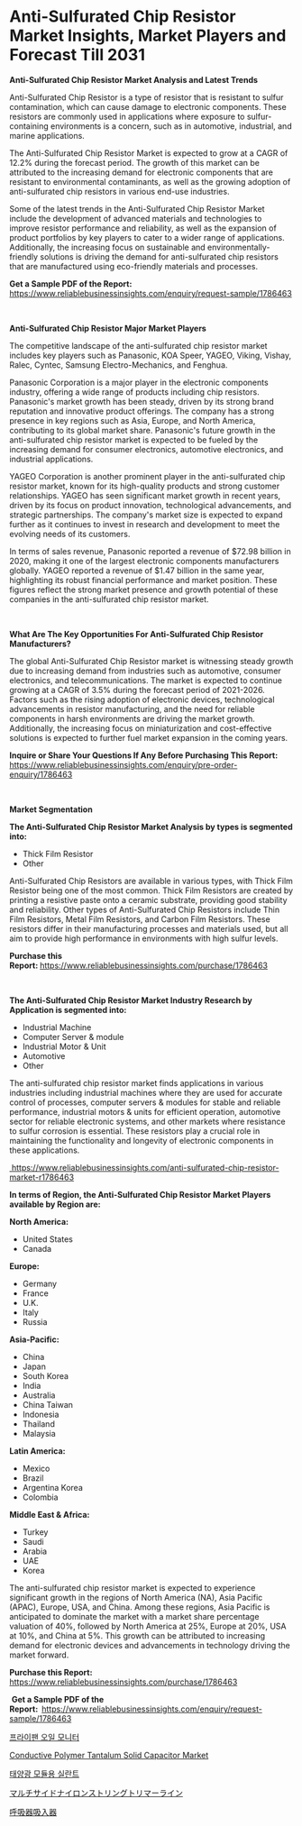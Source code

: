 <p><h1>Anti-Sulfurated Chip Resistor Market Insights, Market Players and Forecast Till 2031</h1></p><p><strong>Anti-Sulfurated Chip Resistor Market Analysis and Latest Trends</strong></p>
<p><p>Anti-Sulfurated Chip Resistor is a type of resistor that is resistant to sulfur contamination, which can cause damage to electronic components. These resistors are commonly used in applications where exposure to sulfur-containing environments is a concern, such as in automotive, industrial, and marine applications.</p><p>The Anti-Sulfurated Chip Resistor Market is expected to grow at a CAGR of 12.2% during the forecast period. The growth of this market can be attributed to the increasing demand for electronic components that are resistant to environmental contaminants, as well as the growing adoption of anti-sulfurated chip resistors in various end-use industries.</p><p>Some of the latest trends in the Anti-Sulfurated Chip Resistor Market include the development of advanced materials and technologies to improve resistor performance and reliability, as well as the expansion of product portfolios by key players to cater to a wider range of applications. Additionally, the increasing focus on sustainable and environmentally-friendly solutions is driving the demand for anti-sulfurated chip resistors that are manufactured using eco-friendly materials and processes.</p></p>
<p><strong>Get a Sample PDF of the Report:&nbsp;</strong> <a href="https://www.reliablebusinessinsights.com/enquiry/request-sample/1786463">https://www.reliablebusinessinsights.com/enquiry/request-sample/1786463</a></p>
<p>&nbsp;</p>
<p><strong>Anti-Sulfurated Chip Resistor Major Market Players</strong></p>
<p><p>The competitive landscape of the anti-sulfurated chip resistor market includes key players such as Panasonic, KOA Speer, YAGEO, Viking, Vishay, Ralec, Cyntec, Samsung Electro-Mechanics, and Fenghua. </p><p>Panasonic Corporation is a major player in the electronic components industry, offering a wide range of products including chip resistors. Panasonic's market growth has been steady, driven by its strong brand reputation and innovative product offerings. The company has a strong presence in key regions such as Asia, Europe, and North America, contributing to its global market share. Panasonic's future growth in the anti-sulfurated chip resistor market is expected to be fueled by the increasing demand for consumer electronics, automotive electronics, and industrial applications.</p><p>YAGEO Corporation is another prominent player in the anti-sulfurated chip resistor market, known for its high-quality products and strong customer relationships. YAGEO has seen significant market growth in recent years, driven by its focus on product innovation, technological advancements, and strategic partnerships. The company's market size is expected to expand further as it continues to invest in research and development to meet the evolving needs of its customers.</p><p>In terms of sales revenue, Panasonic reported a revenue of $72.98 billion in 2020, making it one of the largest electronic components manufacturers globally. YAGEO reported a revenue of $1.47 billion in the same year, highlighting its robust financial performance and market position. These figures reflect the strong market presence and growth potential of these companies in the anti-sulfurated chip resistor market.</p></p>
<p>&nbsp;</p>
<p><strong>What Are The Key Opportunities For Anti-Sulfurated Chip Resistor Manufacturers?</strong></p>
<p><p>The global Anti-Sulfurated Chip Resistor market is witnessing steady growth due to increasing demand from industries such as automotive, consumer electronics, and telecommunications. The market is expected to continue growing at a CAGR of 3.5% during the forecast period of 2021-2026. Factors such as the rising adoption of electronic devices, technological advancements in resistor manufacturing, and the need for reliable components in harsh environments are driving the market growth. Additionally, the increasing focus on miniaturization and cost-effective solutions is expected to further fuel market expansion in the coming years.</p></p>
<p><strong>Inquire or Share Your Questions If Any Before Purchasing This Report:</strong> <a href="https://www.reliablebusinessinsights.com/enquiry/pre-order-enquiry/1786463">https://www.reliablebusinessinsights.com/enquiry/pre-order-enquiry/1786463</a></p>
<p>&nbsp;</p>
<p><strong>Market Segmentation</strong></p>
<p><strong>The Anti-Sulfurated Chip Resistor Market Analysis by types is segmented into:</strong></p>
<p><ul><li>Thick Film Resistor</li><li>Other</li></ul></p>
<p><p>Anti-Sulfurated Chip Resistors are available in various types, with Thick Film Resistor being one of the most common. Thick Film Resistors are created by printing a resistive paste onto a ceramic substrate, providing good stability and reliability. Other types of Anti-Sulfurated Chip Resistors include Thin Film Resistors, Metal Film Resistors, and Carbon Film Resistors. These resistors differ in their manufacturing processes and materials used, but all aim to provide high performance in environments with high sulfur levels.</p></p>
<p><strong>Purchase this Report:&nbsp;</strong><a href="https://www.reliablebusinessinsights.com/purchase/1786463">https://www.reliablebusinessinsights.com/purchase/1786463</a></p>
<p>&nbsp;</p>
<p><strong>The Anti-Sulfurated Chip Resistor Market Industry Research by Application is segmented into:</strong></p>
<p><ul><li>Industrial Machine</li><li>Computer Server & module</li><li>Industrial Motor & Unit</li><li>Automotive</li><li>Other</li></ul></p>
<p><p>The anti-sulfurated chip resistor market finds applications in various industries including industrial machines where they are used for accurate control of processes, computer servers & modules for stable and reliable performance, industrial motors & units for efficient operation, automotive sector for reliable electronic systems, and other markets where resistance to sulfur corrosion is essential. These resistors play a crucial role in maintaining the functionality and longevity of electronic components in these applications.</p></p>
<p><a href="https://www.reliablebusinessinsights.com/anti-sulfurated-chip-resistor-market-r1786463">&nbsp;https://www.reliablebusinessinsights.com/anti-sulfurated-chip-resistor-market-r1786463</a></p>
<p><strong>In terms of Region, the Anti-Sulfurated Chip Resistor Market Players available by Region are:</strong></p>
<p>
    <p> <strong> North America: </strong>
        <ul>
            <li>United States</li>
            <li>Canada</li>
        </ul>
        </p> 
    <p> <strong> Europe: </strong>
        <ul>
            <li>Germany</li>
            <li>France</li>
            <li>U.K.</li>
            <li>Italy</li>
            <li>Russia</li>
        </ul>
        </p> 
    <p> <strong> Asia-Pacific: </strong>
        <ul>
            <li>China</li>
            <li>Japan</li>
            <li>South Korea</li>
            <li>India</li>
            <li>Australia</li>
            <li>China Taiwan</li>
            <li>Indonesia</li>
            <li>Thailand</li>
            <li>Malaysia</li>
        </ul>
        </p> 
    <p> <strong> Latin America: </strong>
        <ul>
            <li>Mexico</li>
            <li>Brazil</li>
            <li>Argentina Korea</li>
            <li>Colombia</li>
        </ul>
        </p> 
    <p> <strong> Middle East & Africa: </strong>
        <ul>
            <li>Turkey</li>
            <li>Saudi</li>
            <li>Arabia</li>
            <li>UAE</li>
            <li>Korea</li>
        </ul>
    </p>
    </p>
<p><p>The anti-sulfurated chip resistor market is expected to experience significant growth in the regions of North America (NA), Asia Pacific (APAC), Europe, USA, and China. Among these regions, Asia Pacific is anticipated to dominate the market with a market share percentage valuation of 40%, followed by North America at 25%, Europe at 20%, USA at 10%, and China at 5%. This growth can be attributed to increasing demand for electronic devices and advancements in technology driving the market forward.</p></p>
<p><strong>Purchase this Report: </strong><a href="https://www.reliablebusinessinsights.com/purchase/1786463">https://www.reliablebusinessinsights.com/purchase/1786463</a></p>
<p>&nbsp;<strong>Get a Sample PDF of the Report:&nbsp;&nbsp;</strong><a href="https://www.reliablebusinessinsights.com/enquiry/request-sample/1786463">https://www.reliablebusinessinsights.com/enquiry/request-sample/1786463</a></p>
<p><strong></strong></p>
<p><p><a href="https://github.com/joannescott9078/Market-Research-Report-List-1/blob/main/114382699212.md">프라이팬 오일 모니터</a></p><p><a href="https://github.com/jodemen/Market-Research-Report-List-3/blob/main/conductive-polymer-tantalum-solid-capacitor-market.md">Conductive Polymer Tantalum Solid Capacitor Market</a></p><p><a href="https://medium.com/@moulafa/%ED%83%9C%EC%96%91%EA%B4%91-%EB%AA%A8%EB%93%88%EC%9A%A9-%EB%B0%80%EB%B4%89%EC%A0%9C-%EC%8B%9C%EC%9E%A5-%EA%B7%9C%EB%AA%A8-%EC%8B%9C%EC%9E%A5-%EC%A0%84%EB%A7%9D-%EB%B0%8F-%EC%8B%9C%EC%9E%A5-%EC%98%88%EC%B8%A1-2024%EB%85%84%EB%B6%80%ED%84%B0-2031%EB%85%84-c7499d4b9f36">태양광 모듈용 실란트</a></p><p><a href="https://github.com/LuzHills1972/Market-Research-Report-List-1/blob/main/2356193105482.md">マルチサイドナイロンストリングトリマーライン</a></p><p><a href="https://medium.com/@barrycuda1974/%E5%91%BC%E5%90%B8%E5%99%A8%E7%94%A8%E5%90%B8%E5%85%A5%E5%99%A8%E5%B8%82%E5%A0%B4%E3%81%AE%E5%88%86%E6%9E%90-%E3%82%B0%E3%83%AD%E3%83%BC%E3%83%90%E3%83%AB%E7%94%A3%E6%A5%AD%E3%81%AE%E5%B1%95%E6%9C%9B%E3%81%A8%E4%BA%88%E6%B8%AC-2024%E5%B9%B4%E3%81%8B%E3%82%892031%E5%B9%B4-ea0d1237a864">呼吸器吸入器</a></p></p>
